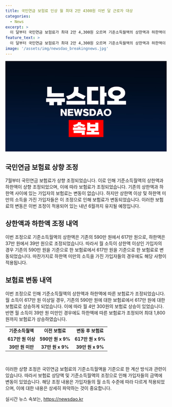 ```yaml
---
title: 국민연금 보험료 인상 월 최대 2만 4300원 이번 달 근로자 대상
categories:
  - News
excerpt: >
  이 달부터 국민연금 보험료가 최대 2만 4,300원 오르며 기준소득월액의 상한액과 하한액이 상향 조정되었습니다. 상한액은 617만 원, 하한액은 39만 원으로 올랐는데, 이에 따라 월 소득이 617만 원 이상인 경우 보험료는 55만 5,300원으로 오르고, 39만 원 미만인 경우 최대 1,800원 인상됩니다. 그러나 기존 상한액과 새 하한액 사이에 있는 가입자의 보험료는 변동이 없으며, 이 조정은 내년 6월까지 유지됩니다. (150자)
feature_text: >
  이 달부터 국민연금 보험료가 최대 2만 4,300원 오르며 기준소득월액의 상한액과 하한액이 상향 조정되었습니다. 상한액은 617만 원, 하한액은 39만 원으로 올랐는데, 이에 따라 월 소득이 617만 원 이상인 경우 보험료는 55만 5,300원으로 오르고, 39만 원 미만인 경우 최대 1,800원 인상됩니다. 그러나 기존 상한액과 새 하한액 사이에 있는 가입자의 보험료는 변동이 없으며, 이 조정은 내년 6월까지 유지됩니다. (150자)
image: '/assets/img/newsdao_breakingnews.jpg'
---
```


<p><img src="/assets/img/newsdao_breakingnews.jpg" alt="ranknews 속보" /></p>

<h2 data-ke-size="size26">국민연금 보험료 상향 조정</h2>

<p data-ke-size="size16">7월부터 국민연금 보험료가 상향 조정되었습니다. 이로 인해 기준소득월액의 상한액과 하한액이 상향 조정되었으며, 이에 따라 보험료가 조정되었습니다. 기존의 상한액과 하한액 사이에 있는 가입자의 보험료는 변동이 없습니다. 하지만 상한액 이상 및 하한액 미만의 소득을 가진 가입자들은 이 조정으로 인해 보험료가 변동되었습니다. 이러한 보험료의 변동은 이번 조정이 적용되어 있는 내년 6월까지 유지될 예정입니다.</p>

<h2 data-ke-size="size26">상한액과 하한액 조정 내역</h2>

<p data-ke-size="size16">이번 조정으로 기준소득월액의 상한액은 기존의 590만 원에서 617만 원으로, 하한액은 37만 원에서 39만 원으로 조정되었습니다. 따라서 월 소득이 상한액 이상인 가입자의 경우 기존의 590만 원을 기준으로 한 보험료에서 617만 원을 기준으로 한 보험료로 변동되었습니다. 마찬가지로 하한액 미만의 소득을 가진 가입자들의 경우에도 해당 사항이 적용됩니다.</p>

<h2 data-ke-size="size26">보험료 변동 내역</h2>

<p data-ke-size="size16">이번 조정으로 인해 기준소득월액의 상한액과 하한액에 따른 보험료가 조정되었습니다. 월 소득이 617만 원 이상일 경우, 기존의 590만 원에 대한 보험료에서 617만 원에 대한 보험료로 상승하게 되었습니다. 이에 따라 월 4만 300원의 보험료 상승이 있었습니다. 반면 월 소득이 39만 원 미만인 경우에도 하한액에 따른 보험료가 조정되어 최대 1,800원까지 보험료가 상승하였습니다.</p>

<table>
   <tbody>
      <tr>
         <td style="text-align: center; height: 17px;"><b>기준소득월액</b></td>
         <td style="text-align: center; height: 17px;"><b>이전 보험료</b></td>
         <td style="text-align: center; height: 17px;"><b>변동 후 보험료</b></td>
      </tr>
      <tr>
         <td style="text-align: center; height: 17px;"><b>617만 원 이상</b></td>
         <td style="text-align: center; height: 17px;"><b>590만 원 x 9%</b></td>
         <td style="text-align: center; height: 17px;"><b>617만 원 x 9%</b></td>
      </tr>
      <tr>
         <td style="text-align: center; height: 17px;"><b>39만 원 미만</b></td>
         <td style="text-align: center; height: 17px;"><b>37만 원 x 9%</b></td>
         <td style="text-align: center; height: 17px;"><b>39만 원 x 9%</b></td>
      </tr>
   </tbody>
</table>

<p data-ke-size="size16">&nbsp;</p>

<p data-ke-size="size16">이러한 상향 조정은 국민연금 보험료의 기준소득월액을 기준으로 한 계산 방식과 관련이 있습니다. 따라서 보험료 상당액 및 기준소득월액의 조정으로 인해 가입자들의 금액에 변동이 있었습니다. 해당 조정 내용은 가입자들의 월 소득 수준에 따라 다르게 적용되었으며, 이에 대한 내용은 상세히 파악하는 것이 중요합니다.</p>
실시간 뉴스 속보는, <a href="https://newsdao.kr" rel="dofollow">https://newsdao.kr</a>


